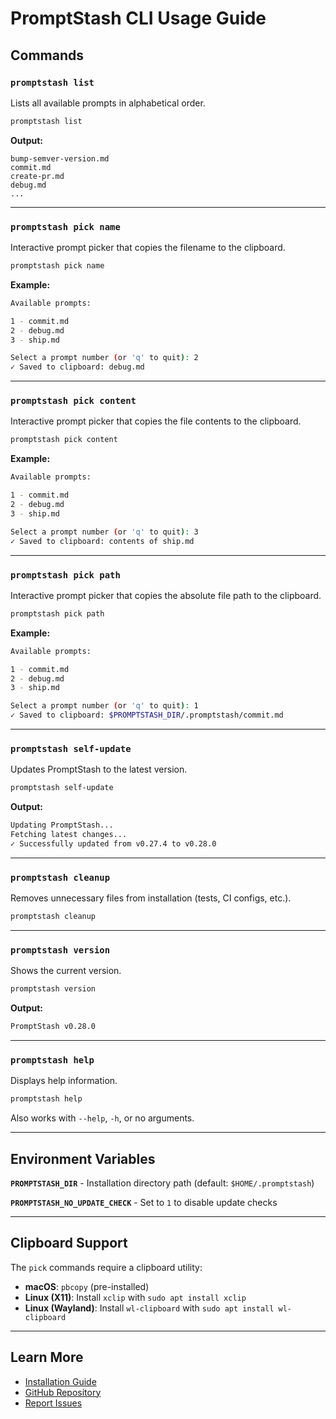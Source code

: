 # PromptStash CLI Usage Guide

## Commands

### `promptstash list`

Lists all available prompts in alphabetical order.

```bash
promptstash list
```

**Output:**
```
bump-semver-version.md
commit.md
create-pr.md
debug.md
...
```

---

### `promptstash pick name`

Interactive prompt picker that copies the filename to the clipboard.

```bash
promptstash pick name
```

**Example:**
```bash
Available prompts:

1 - commit.md
2 - debug.md
3 - ship.md

Select a prompt number (or 'q' to quit): 2
✓ Saved to clipboard: debug.md
```

---

### `promptstash pick content`

Interactive prompt picker that copies the file contents to the clipboard.

```bash
promptstash pick content
```

**Example:**
```bash
Available prompts:

1 - commit.md
2 - debug.md
3 - ship.md

Select a prompt number (or 'q' to quit): 3
✓ Saved to clipboard: contents of ship.md
```

---

### `promptstash pick path`

Interactive prompt picker that copies the absolute file path to the clipboard.

```bash
promptstash pick path
```

**Example:**
```bash
Available prompts:

1 - commit.md
2 - debug.md
3 - ship.md

Select a prompt number (or 'q' to quit): 1
✓ Saved to clipboard: $PROMPTSTASH_DIR/.promptstash/commit.md
```

---

### `promptstash self-update`

Updates PromptStash to the latest version.

```bash
promptstash self-update
```

**Output:**
```bash
Updating PromptStash...
Fetching latest changes...
✓ Successfully updated from v0.27.4 to v0.28.0
```

---

### `promptstash cleanup`

Removes unnecessary files from installation (tests, CI configs, etc.).

```bash
promptstash cleanup
```

---

### `promptstash version`

Shows the current version.

```bash
promptstash version
```

**Output:**
```bash
PromptStash v0.28.0
```

---

### `promptstash help`

Displays help information.

```bash
promptstash help
```

Also works with `--help`, `-h`, or no arguments.

---

## Environment Variables

**`PROMPTSTASH_DIR`** - Installation directory path (default: `$HOME/.promptstash`)

**`PROMPTSTASH_NO_UPDATE_CHECK`** - Set to `1` to disable update checks

---

## Clipboard Support

The `pick` commands require a clipboard utility:

- **macOS**: `pbcopy` (pre-installed)
- **Linux (X11)**: Install `xclip` with `sudo apt install xclip`
- **Linux (Wayland)**: Install `wl-clipboard` with `sudo apt install wl-clipboard`

---

## Learn More

- [Installation Guide](installation.md)
- [GitHub Repository](https://github.com/korotkevics/promptstash)
- [Report Issues](https://github.com/korotkevics/promptstash/issues)

